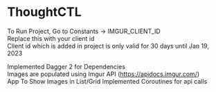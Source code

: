 # ThoughtCTL

To Run Project, Go to Constants -> IMGUR_CLIENT_ID<br>
Replace this with your client id <br>
Client id which is added in project is only valid for 30 days until Jan 19, 2023<br>

Implemented Dagger 2 for Dependencies<br>
Images are populated using Imgur API (https://apidocs.imgur.com/)<br>
App To Show Images in List/Grid
Implemented Coroutines for api calls
